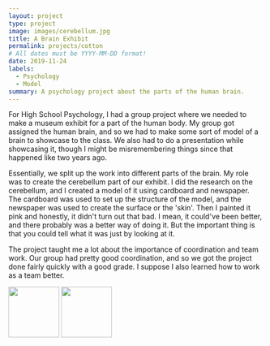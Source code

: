 ```yaml
---
layout: project
type: project
image: images/cerebellum.jpg
title: A Brain Exhibit
permalink: projects/cotton
# All dates must be YYYY-MM-DD format!
date: 2019-11-24
labels:
  - Psychology
  - Model
summary: A psychology project about the parts of the human brain.
---
```

For High School Psychology, I had a group project where we needed to make a museum exhibit for a part of the human body. My group got assigned the human brain, and so we had to make some sort of model of a brain to showcase to the class. We also had to do a presentation while showcasing it, though I might be misremembering things since that happened like two years ago. 

Essentially, we split up the work into different parts of the brain. My role was to create the cerebellum part of our exhibit. I did the research on the cerebellum, and I created a model of it using cardboard and newspaper. The cardboard was used to set up the structure of the model, and the newspaper was used to create the surface or the 'skin'. Then I painted it pink and honestly, it didn't turn out that bad. I mean, it could've been better, and there probably was a better way of doing it. But the important thing is that you could tell what it was just by looking at it.

The project taught me a lot about the importance of coordination and team work. Our group had pretty good coordination, and so we got the project done fairly quickly with a good grade. I suppose I also learned how to work as a team better.

<img class="ui image" src="{{ site.baseurl }}/images/brain.jpg" width="100" height="100"> <img class="ui image" src="{{ site.baseurl }}/images/brain2.jpg" width="100" height="100">

